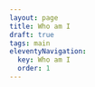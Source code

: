 ```yaml
---
layout: page
title: Who am I
draft: true
tags: main
eleventyNavigation:
  key: Who am I
  order: 1
---
```

